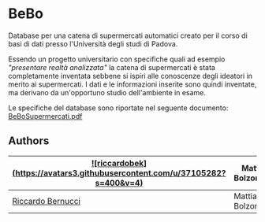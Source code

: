 # BeBo
Database per una catena di supermercati automatici creato per il corso di basi di dati presso l'Università degli studi di Padova.

Essendo un progetto universitario con specifiche quali ad esempio <i>"presentare realtà analizzata"</i> la catena di supermercati è stata completamente inventata sebbene si ispiri alle conoscenze degli ideatori in merito ai supermercati. I dati e le informazioni inserite sono quindi inventate, ma derivano da un'opportuno studio dell'ambiente in esame.

Le specifiche del database sono riportate nel seguente documento: <a href="https://github.com/riccardobek/BeBo/blob/master/BeBoSupermercati.pdf">BeBoSupermercati.pdf</a>

## Authors
| [![riccardobek] (https://avatars3.githubusercontent.com/u/37105282?s=400&v=4)](https://github.com/riccardobek "Follow @riccardobek on Github") | Mattia Bolzonella |
|---|---|
| [Riccardo Bernucci](https://github.com/riccardobek) | Mattia Bolzonella |

